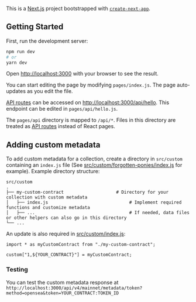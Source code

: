 This is a [Next.js](https://nextjs.org/) project bootstrapped with [`create-next-app`](https://github.com/vercel/next.js/tree/canary/packages/create-next-app).

## Getting Started

First, run the development server:

```bash
npm run dev
# or
yarn dev
```

Open [http://localhost:3000](http://localhost:3000) with your browser to see the result.

You can start editing the page by modifying `pages/index.js`. The page auto-updates as you edit the file.

[API routes](https://nextjs.org/docs/api-routes/introduction) can be accessed on [http://localhost:3000/api/hello](http://localhost:3000/api/hello). This endpoint can be edited in `pages/api/hello.js`.

The `pages/api` directory is mapped to `/api/*`. Files in this directory are treated as [API routes](https://nextjs.org/docs/api-routes/introduction) instead of React pages.

## Adding custom metadata

To add custom metadata for a collection, create a directory in `src/custom` containing an `index.js` file (See [src/custom/forgotten-ponies/index.js](src/custom/forgotten-ponies/index.js) for example). Example directory structure:

```
src/custom
.
├── my-custom-contract                    # Directory for your collection with custom metadata
│   ├── index.js                               # Implement required functions and customize metadata
│   ├── ...                                    # If needed, data files or other helpers can also go in this directory
└── ...
```

An update is also required in [src/custom/index.js](src/custom/index.js):

```
import * as myCustomContract from "./my-custom-contract";

custom["1,${YOUR_CONTRACT}"] = myCustomContract;

```

### Testing

You can test the custom metadata response at `http://localhost:3000/api/v4/mainnet/metadata/token?method=opensea&token=YOUR_CONTRACT:TOKEN_ID`





